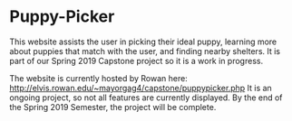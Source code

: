# Puppy-Picker
This website assists the user in picking their ideal puppy, learning more about puppies that match with the user, and finding nearby shelters. It is part of our Spring 2019 Capstone project so it is a work in progress.

The website is currently hosted by Rowan here: http://elvis.rowan.edu/~mayorgag4/capstone/puppypicker.php
It is an ongoing project, so not all features are currently displayed. 
By the end of the Spring 2019 Semester, the project will be complete. 
